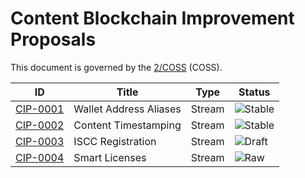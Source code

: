 # Content Blockchain Improvement Proposals

This document is governed by the [2/COSS](https://rfc.unprotocols.org/spec:2/COSS/) (COSS).

| ID                         | Title                  | Type   | Status |
| ------------------------------ | ---------------------- | ------ | ------ |
| [CIP-0001](cips/cip-0001-alias.md)        | Wallet Address Aliases | Stream | ![Stable](http://rfc.unprotocols.org/spec:2/COSS/stable.svg) |
| [CIP-0002](cips/cip-0002-timestamp.md)    | Content Timestamping   | Stream | ![Stable](http://rfc.unprotocols.org/spec:2/COSS/stable.svg) |
| [CIP-0003](cips/cip-0003-iscc.md)         | ISCC Registration      | Stream | ![Draft](http://rfc.unprotocols.org/spec:2/COSS/draft.svg)   |
| [CIP-0004](cips/cip-0004-smartlicense.md) | Smart Licenses         | Stream | ![Raw](http://rfc.unprotocols.org/spec:2/COSS/raw.svg)       |
